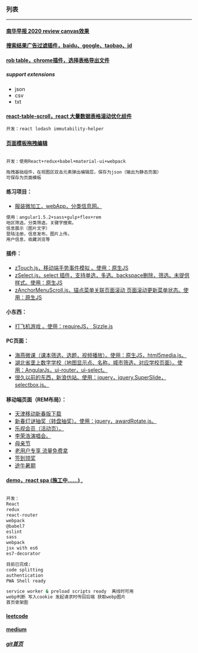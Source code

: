 ### 列表
***

#### [南华早报 2020 review canvas效果](https://github.com/17x/canvas-effect-1)
#### [搜索结果广告过滤插件，baidu、google、taobao、jd](https://github.com/17x/filter-search-result)
#### [rob table，chrome插件，选择表格导出文件](https://github.com/17x/rob-table)
##### support extensions 
- json 
- csv 
- txt



#### [react-table-scroll，react 大量数据表格滚动优化组件](https://www.npmjs.com/package/rc-table-s)
```bash 
开发：react lodash immutability-helper
```

#### [页面模板拖拽编辑](https://17x.github.io/makeWheel/ak-sw-drag-edit-page/public/)
```bash
 
开发：使用React+redux+babel+material-ui+webpack

拖拽基础组件，在视图区双击元素弹出编辑层，保存为json（输出为静态页面）
可保存为页面模板

```

#### 练习项目：
* [服装微加工，webApp，分类信息网。](https://17x.github.io/makeWheel/eleme_react_spa/public/#/)

```bash 
使用：angular1.5.2+sass+gulp+flex+rem
地区筛选，分类筛选，关键字搜索。
信息展示（图片文字）
登陆注册，信息发布，图片上传。
用户信息，收藏浏览等
```

#### 插件：
* [zTouch.js，移动端手势事件模拟 。使用：原生JS](https://17x.github.io/makeWheel/zTouch/)
* [zSelect.js，select 插件，支持单选，多选。backspace删除，筛选。未提供样式。使用：原生JS](https://17x.github.io/makeWheel/zSelect)
* [zAnchorMenuScroll.js，锚点菜单关联页面滚动 页面滚动更新菜单状态。使用：原生JS](https://17x.github.io/makeWheel/zAnchorMenuScroll)

#### 小东西：
* [打飞机游戏 。使用：requireJS， Sizzle.js](https://17x.github.io/makeWheel/dafeiji/)

#### PC页面：
* [海燕微课（课本筛选，选题，视频播放）。使用：原生JS，html5media.js。](https://17x.github.io/PC/haiyanPC/)
* [湖北省垄上数字学校（地图显示点、名称，城市筛选，对应学校页面）。使用：AngularJs，ui-router，ui-select。](https://17x.github.io/PC/longshang/)
* [很久以前的东西，新浪仿站。使用：jquery，jquery.SuperSlide，selectbox.js。](https://17x.github.io/PC/sinaPC/)

#### 移动端页面（REM布局）：
* [天津移动新春版下载](https://17x.github.io/wireless/tianjinmobiledownload2016chunjie/)
* [新春灯谜抽奖（转盘抽奖）。使用：jquery，awardRotate.js。](https://17x.github.io/wireless/dengmiSubPage)
* [乐视会员（活动页）。](https://17x.github.io/wireless/leshihuiyuanmianfeiling)
* [李荣浩演唱会。](https://17x.github.io/wireless/LiRongHao/)
* [母亲节](https://17x.github.io/wireless/muqinjie/)
* [老用户专享 流量免费拿](https://17x.github.io/wireless/olduserhuikui/)
* [签到领奖](https://17x.github.io/wireless/qiandaosonghaoli/)
* [途牛暑期](https://17x.github.io/wireless/tuniu/)

#### [demo，react spa (**施工中......**) , ](https://17x.github.io/makeWheel/eleme_react_spa/public/)

```bash
 
开发：
React
redux
react-router
webpack
@babel7 
eslint
sass
webpack
jsx with es6
es7-decorator

目前已完成:
code splitting
authentication
PWA Shell ready

service worker & preload scripts ready  离线时可用
webp判断 写入cookie 发起请求时传回后端 获取webp图片
首页骨架图


```



#### [leetcode](https://leetcode.com/yahone/)

#### [medium](https://medium.com/@yahone.chow)

#### [*git首页*](https://github.com/17x/)